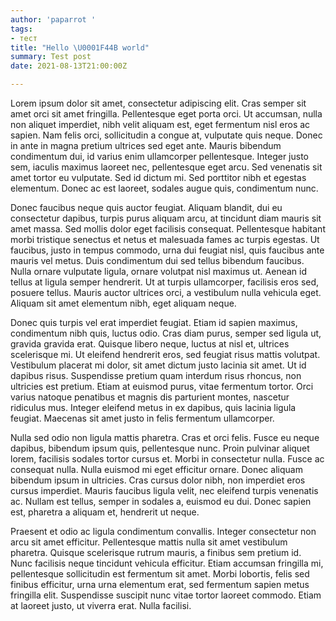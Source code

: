 ```yaml
---
author: 'paparrot '
tags:
- тест
title: "Hello \U0001F44B world"
summary: Test post
date: 2021-08-13T21:00:00Z

---
```

Lorem ipsum dolor sit amet, consectetur adipiscing elit. Cras semper sit amet orci sit amet fringilla. Pellentesque eget porta orci. Ut accumsan, nulla non aliquet imperdiet, nibh velit aliquam est, eget fermentum nisl eros ac sapien. Nam felis orci, sollicitudin a congue at, vulputate quis neque. Donec in ante in magna pretium ultrices sed eget ante. Mauris bibendum condimentum dui, id varius enim ullamcorper pellentesque. Integer justo sem, iaculis maximus laoreet nec, pellentesque eget arcu. Sed venenatis sit amet tortor eu vulputate. Sed id dictum mi. Sed porttitor nibh et egestas elementum. Donec ac est laoreet, sodales augue quis, condimentum nunc.

Donec faucibus neque quis auctor feugiat. Aliquam blandit, dui eu consectetur dapibus, turpis purus aliquam arcu, at tincidunt diam mauris sit amet massa. Sed mollis dolor eget facilisis consequat. Pellentesque habitant morbi tristique senectus et netus et malesuada fames ac turpis egestas. Ut faucibus, justo in tempus commodo, urna dui feugiat nisl, quis faucibus ante mauris vel metus. Duis condimentum dui sed tellus bibendum faucibus. Nulla ornare vulputate ligula, ornare volutpat nisl maximus ut. Aenean id tellus at ligula semper hendrerit. Ut at turpis ullamcorper, facilisis eros sed, posuere tellus. Mauris auctor ultrices orci, a vestibulum nulla vehicula eget. Aliquam sit amet elementum nibh, eget aliquam neque.

Donec quis turpis vel erat imperdiet feugiat. Etiam id sapien maximus, condimentum nibh quis, luctus odio. Cras diam purus, semper sed ligula ut, gravida gravida erat. Quisque libero neque, luctus at nisl et, ultrices scelerisque mi. Ut eleifend hendrerit eros, sed feugiat risus mattis volutpat. Vestibulum placerat mi dolor, sit amet dictum justo lacinia sit amet. Ut id dapibus risus. Suspendisse pretium quam interdum risus rhoncus, non ultricies est pretium. Etiam at euismod purus, vitae fermentum tortor. Orci varius natoque penatibus et magnis dis parturient montes, nascetur ridiculus mus. Integer eleifend metus in ex dapibus, quis lacinia ligula feugiat. Maecenas sit amet justo in felis fermentum ullamcorper.

Nulla sed odio non ligula mattis pharetra. Cras et orci felis. Fusce eu neque dapibus, bibendum ipsum quis, pellentesque nunc. Proin pulvinar aliquet lorem, facilisis sodales tortor cursus et. Morbi in consectetur nulla. Fusce ac consequat nulla. Nulla euismod mi eget efficitur ornare. Donec aliquam bibendum ipsum in ultricies. Cras cursus dolor nibh, non imperdiet eros cursus imperdiet. Mauris faucibus ligula velit, nec eleifend turpis venenatis ac. Nullam est tellus, semper in sodales a, euismod eu dui. Donec sapien est, pharetra a aliquam et, hendrerit ut neque.

Praesent et odio ac ligula condimentum convallis. Integer consectetur non arcu sit amet efficitur. Pellentesque mattis nulla sit amet vestibulum pharetra. Quisque scelerisque rutrum mauris, a finibus sem pretium id. Nunc facilisis neque tincidunt vehicula efficitur. Etiam accumsan fringilla mi, pellentesque sollicitudin est fermentum sit amet. Morbi lobortis, felis sed finibus efficitur, urna urna elementum erat, sed fermentum sapien metus fringilla elit. Suspendisse suscipit nunc vitae tortor laoreet commodo. Etiam at laoreet justo, ut viverra erat. Nulla facilisi.